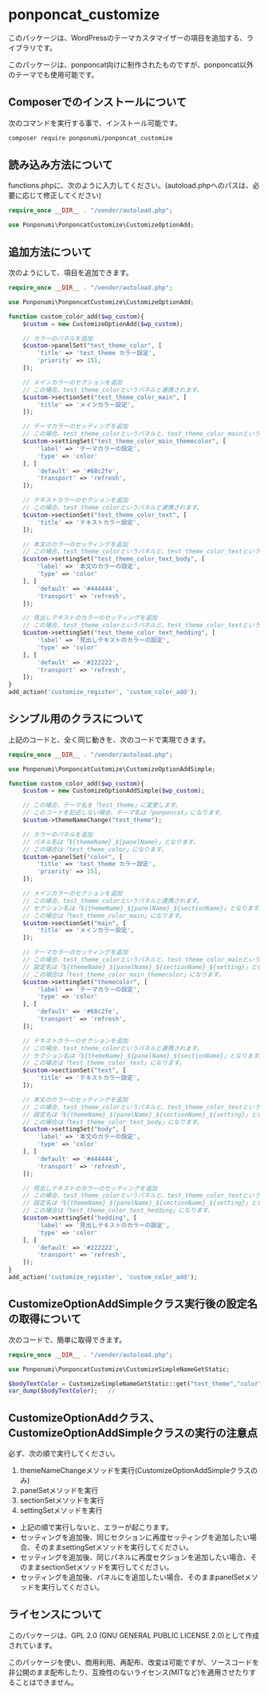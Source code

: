 # ponponcat_customize

このパッケージは、WordPressのテーマカスタマイザーの項目を追加する、ライブラリです。

このパッケージは、ponponcat向けに制作されたものですが、ponponcat以外のテーマでも使用可能です。

## Composerでのインストールについて

次のコマンドを実行する事で、インストール可能です。

```bash
composer require ponponumi/ponponcat_customize
```

## 読み込み方法について

functions.phpに、次のように入力してください。(autoload.phpへのパスは、必要に応じて修正してください)

```php
require_once __DIR__ . "/vendor/autoload.php";

use Ponponumi\PonponcatCustomize\CustomizeOptionAdd;
```

## 追加方法について

次のようにして、項目を追加できます。

```php
require_once __DIR__ . "/vendor/autoload.php";

use Ponponumi\PonponcatCustomize\CustomizeOptionAdd;

function custom_color_add($wp_custom){
    $custom = new CustomizeOptionAdd($wp_custom);

    // カラーのパネルを追加
    $custom->panelSet("test_theme_color", [
        'title' => 'test_theme カラー設定',
        'priority' => 151,
    ]);

    // メインカラーのセクションを追加
    // この場合、test_theme_colorというパネルと連携されます。
    $custom->sectionSet("test_theme_color_main", [
        'title' => 'メインカラー設定',
    ]);

    // テーマカラーのセッティングを追加
    // この場合、test_theme_colorというパネルと、test_theme_color_mainというセクションと連携されます。
    $custom->settingSet("test_theme_color_main_themecolor", [
        'label' => 'テーマカラーの設定',
        'type' => 'color'
    ], [
        'default' => '#68c2fe',
        'transport' => 'refresh',
    ]);

    // テキストカラーのセクションを追加
    // この場合、test_theme_colorというパネルと連携されます。
    $custom->sectionSet("test_theme_color_text", [
        'title' => 'テキストカラー設定',
    ]);

    // 本文のカラーのセッティングを追加
    // この場合、test_theme_colorというパネルと、test_theme_color_textというセクションと連携されます。
    $custom->settingSet("test_theme_color_text_body", [
        'label' => '本文のカラーの設定',
        'type' => 'color'
    ], [
        'default' => '#444444',
        'transport' => 'refresh',
    ]);

    // 見出しテキストのカラーのセッティングを追加
    // この場合、test_theme_colorというパネルと、test_theme_color_textというセクションと連携されます。
    $custom->settingSet("test_theme_color_text_hedding", [
        'label' => '見出しテキストのカラーの設定',
        'type' => 'color'
    ], [
        'default' => '#222222',
        'transport' => 'refresh',
    ]);
}
add_action('customize_register', 'custom_color_add');
```

## シンプル用のクラスについて

上記のコードと、全く同じ動きを、次のコードで実現できます。

```php
require_once __DIR__ . "/vendor/autoload.php";

use Ponponumi\PonponcatCustomize\CustomizeOptionAddSimple;

function custom_color_add($wp_custom){
    $custom = new CustomizeOptionAddSimple($wp_custom);

    // この場合、テーマ名を「test_theme」に変更します。
    // このコードを記述しない場合、テーマ名は「ponponcat」になります。
    $custom->themeNameChange("test_theme");

    // カラーのパネルを追加
    // パネル名は「${themeName}_${panelName}」となります。
    // この場合は「test_theme_color」になります。
    $custom->panelSet("color", [
        'title' => 'test_theme カラー設定',
        'priority' => 151,
    ]);

    // メインカラーのセクションを追加
    // この場合、test_theme_colorというパネルと連携されます。
    // セクション名は「${themeName}_${panelName}_${sectionName}」となります。
    // この場合は「test_theme_color_main」になります。
    $custom->sectionSet("main", [
        'title' => 'メインカラー設定',
    ]);

    // テーマカラーのセッティングを追加
    // この場合、test_theme_colorというパネルと、test_theme_color_mainというセクションと連携されます。
    // 設定名は「${themeName}_${panelName}_${sectionName}_${setting}」となります。
    // この場合は「test_theme_color_main_themecolor」になります。
    $custom->settingSet("themecolor", [
        'label' => 'テーマカラーの設定',
        'type' => 'color'
    ], [
        'default' => '#68c2fe',
        'transport' => 'refresh',
    ]);

    // テキストカラーのセクションを追加
    // この場合、test_theme_colorというパネルと連携されます。
    // セクション名は「${themeName}_${panelName}_${sectionName}」となります。
    // この場合は「test_theme_color_text」になります。
    $custom->sectionSet("text", [
        'title' => 'テキストカラー設定',
    ]);

    // 本文のカラーのセッティングを追加
    // この場合、test_theme_colorというパネルと、test_theme_color_textというセクションと連携されます。
    // 設定名は「${themeName}_${panelName}_${sectionName}_${setting}」となります。
    // この場合は「test_theme_color_text_body」になります。
    $custom->settingSet("body", [
        'label' => '本文のカラーの設定',
        'type' => 'color'
    ], [
        'default' => '#444444',
        'transport' => 'refresh',
    ]);

    // 見出しテキストのカラーのセッティングを追加
    // この場合、test_theme_colorというパネルと、test_theme_color_textというセクションと連携されます。
    // 設定名は「${themeName}_${panelName}_${sectionName}_${setting}」となります。
    // この場合は「test_theme_color_text_hedding」になります。
    $custom->settingSet("hedding", [
        'label' => '見出しテキストのカラーの設定',
        'type' => 'color'
    ], [
        'default' => '#222222',
        'transport' => 'refresh',
    ]);
}
add_action('customize_register', 'custom_color_add');
```

## CustomizeOptionAddSimpleクラス実行後の設定名の取得について

次のコードで、簡単に取得できます。

```php
require_once __DIR__ . "/vendor/autoload.php";

use Ponponumi\PonponcatCustomize\CustomizeSimpleNameGetStatic;

$bodyTextColor = CustomizeSimpleNameGetStatic::get("test_theme","color","text","body");
var_dump($bodyTextColor);   //
```

## CustomizeOptionAddクラス、CustomizeOptionAddSimpleクラスの実行の注意点

必ず、次の順で実行してください。

1. themeNameChangeメソッドを実行(CustomizeOptionAddSimpleクラスのみ)
1. panelSetメソッドを実行
1. sectionSetメソッドを実行
1. settingSetメソッドを実行

* 上記の順で実行しないと、エラーが起こります。
* セッティングを追加後、同じセクションに再度セッティングを追加したい場合、そのままsettingSetメソッドを実行してください。
* セッティングを追加後、同じパネルに再度セクションを追加したい場合、そのままsectionSetメソッドを実行してください。
* セッティングを追加後、パネルにを追加したい場合、そのままpanelSetメソッドを実行してください。

## ライセンスについて

このパッケージは、GPL 2.0 (GNU GENERAL PUBLIC LICENSE 2.0)として作成されています。

このパッケージを使い、商用利用、再配布、改変は可能ですが、ソースコードを非公開のまま配布したり、互換性のないライセンス(MITなど)を適用させたりすることはできません。
